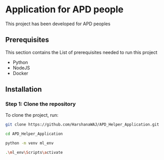 # Application for APD people
This project has been developed for APD peoples 

## Prerequisites
This section contains the List of prerequisites needed to run this project
 - Python
 - NodeJS
 - Docker

## Installation
### Step 1: Clone the repository
To clone the project, run:

```bash
git clone https://github.com/HarshanaWAJ/APD_Helper_Application.git

cd APD_Helper_Application

python -m venv ml_env

.\ml_env\Scripts\activate